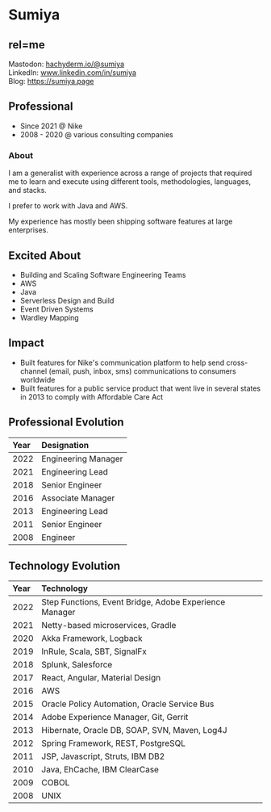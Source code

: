 # Sumiya

## rel=me
Mastodon: <a rel="me" href="https://hachyderm.io/@sumiya">hachyderm.io/@sumiya</a>  
LinkedIn: www.linkedin.com/in/sumiya  
Blog: https://sumiya.page

## Professional

* Since 2021 @ Nike 
* 2008 - 2020 @ various consulting companies

### About
I am a generalist with experience across a range of projects that required me to learn and execute using different tools, methodologies, languages, and stacks. 

I prefer to work with Java and AWS.

My experience has mostly been shipping software features at large enterprises.

## Excited About

* Building and Scaling Software Engineering Teams
* AWS
* Java
* Serverless Design and Build
* Event Driven Systems
* Wardley Mapping

## Impact

* Built features for Nike's communication platform to help send cross-channel (email, push, inbox, sms) communications to consumers worldwide 
* Built features for a public service product that went live in several states in 2013 to comply with Affordable Care Act


## Professional Evolution

| Year | Designation         |
|:-----|:--------------------|
| 2022 | Engineering Manager |
| 2021 | Engineering Lead    |
| 2018 | Senior Engineer     |
| 2016 | Associate Manager   |
| 2013 | Engineering Lead    |
| 2011 | Senior Engineer     |
| 2008 | Engineer            |

## Technology Evolution

| Year | Technology                                             |
|:-----|:-------------------------------------------------------|
| 2022 | Step Functions, Event Bridge, Adobe Experience Manager |
| 2021 | Netty-based microservices, Gradle                      |
| 2020 | Akka Framework, Logback                                |
| 2019 | InRule, Scala, SBT, SignalFx                           |
| 2018 | Splunk, Salesforce                                     |
| 2017 | React, Angular, Material Design                        |
| 2016 | AWS                                                    |
| 2015 | Oracle Policy Automation, Oracle Service Bus           |
| 2014 | Adobe Experience Manager, Git, Gerrit                  |
| 2013 | Hibernate, Oracle DB, SOAP, SVN, Maven, Log4J          |
| 2012 | Spring Framework, REST, PostgreSQL                     |
| 2011 | JSP, Javascript, Struts, IBM DB2                       |
| 2010 | Java, EhCache, IBM ClearCase                           |
| 2009 | COBOL                                                  |
| 2008 | UNIX                                                   |

